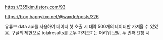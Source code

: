 https://365kim.tistory.com/93


https://blog.happykoo.net/@wando/posts/326

유튜브 data api를 사용하여 데이터 첫 호출 시 대략 500개의 데이터만 가져올 수 있었음.
구글의 제한으로 totalresults를 모두 가져오기는 어려워 보임.
두 번째 요청 시 